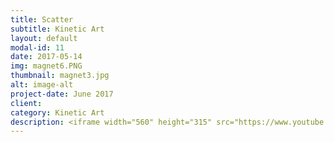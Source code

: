 ```yaml
---
title: Scatter
subtitle: Kinetic Art
layout: default
modal-id: 11
date: 2017-05-14
img: magnet6.PNG
thumbnail: magnet3.jpg
alt: image-alt
project-date: June 2017
client:
category: Kinetic Art
description: <iframe width="560" height="315" src="https://www.youtube.com/embed/Y50iQe5c_WQ" frameborder="0" allow="autoplay; encrypted-media" allowfullscreen></iframe> <br><b>경계를 흩트리는, Scatter, 2018.</b><br><p>Iron powder moves while erasing the 'line' on the floor under the foot. Because of the characteristic of powder, it cannot move like a whole object. Some powder dusts are fixed on a spot instead of following the group. There is also some powder that drifts away along the wind.</p> <p>When you look at past history, you can often find incidents in which innocent people are driven as devils or witches. Medieval astronomer Galileo Galilei is a typical example. The death of the Jews during the German Nazi regime is also an example. They were regarded as evil because they were out of the norm or out of the "standard" set by a dictator. It was possible to execute them because there was clear ‘standard’ for being evil at that time.</p> <p>The world categorizes us. Society tries to define us by dichotomizing or putting us in the structure of social standards. In this kind of fixed structure, generalizing and getting control is easy. But we all know that we cannot even define ourselves. People don’t know who they are, but the society trys to impose standard and confine us in its structure.</p> <p>Mutants, monsters, demolition, clowns. Things that are not defined, variable, and unstable play a role in questioning our lives. I ask why society is constantly trying to define itself and put people into the frames. I argue that things that are not logical and that are constantly changing and scattering the boundaries are also of sufficient value.</p> <p>Some iron powder of the work may remain in a fixed place, fly, or move together as one and blur boundaries. Thousands of iron flakes move around, as if a young child erases a playground’s ‘standard’ line with shoes. Through this work, I want to talk about the dissolution and scattering of boundaries.</p> <br> <br> <p>철가루는 발아래 그어진 ‘선’을 지우며 움직인다. 가루라는 특성상 그것은 하나의 물체로 온전히, 하나처럼 움직일 수 없다. 무리를 따라가지 않고 그 자리를 지키는 가루도 있다. 바람을 따라 이탈하는 가루도 생긴다.</p> <p>과거사를 보면 무구한 사람이 사탄이나 마녀로 몰려 매도된 사건들을 종종 찾아볼 수 있다. 중세시대 천문학자 갈릴레오 갈릴레이가 대표적인 예다. 독일 나치 정권 시기 유대인들의 죽음도 이에 속한다. 조금 더 앞서나가거나, 독재자가 정해놓은 ‘기준’에서 벗어났다는 이유로 이들은 악한 사람들이라 치부되었다. 이들이 처형된 근본적인 원인은 명확한 악의 ‘기준’이 존재했기 때문이다.</p> <p>세상은 우리를 분류한다. 이분법적으로 분류하거나, 사회의 기준 아래서 정의내려 구조 안에 넣으려고 한다. 구조 속에서는 일반화와 통제가 쉽기 때문이다. 하지만 우리는 본인도 자기 자신을 정의할 수 없는 것을 누구나 알고 있다. 자신도 본인이 누구인지 모르는데 사회는 기준을 들이대며 그 구조 속으로 들어가라고 권한다.</p> <p>돌연변이, 괴물, 해체, 광대. 정의내리지 못하며, 변수가 다분하고, 확고하지 않은 것들은 우리의 삶에 질문하는 역할을 한다. 왜 정의내리고,  틀 안에 넣으려고는 지 반문하며 논리적이지 않고, 항상 변하여 경계를 흩트리는 것들에도 충분한 가치가 담겨있다고 이야기한다.</p> <p>작품의 철가루는 원하는 곳에 남아있고, 날아가고, 함께 움직이며 기준선을 지운다. 수천 개의 철가루들은 마치 어린아이가 신발로 운동장 선을 지우는 것과 같이 자기 멋대로 움직이며 ‘기준’을 지운다. 작품을 통해 해체와 경계의 흩어짐을 이야기하고자 한다.</p>
---
```

